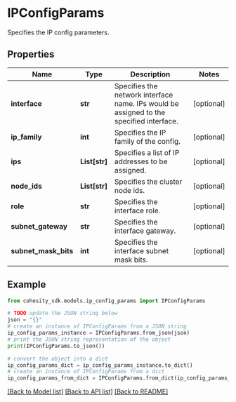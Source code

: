 # IPConfigParams

Specifies the IP config parameters.

## Properties

Name | Type | Description | Notes
------------ | ------------- | ------------- | -------------
**interface** | **str** | Specifies the network interface name. IPs would be assigned to the specified interface. | [optional] 
**ip_family** | **int** | Specifies the IP family of the config. | [optional] 
**ips** | **List[str]** | Specifies a list of IP addresses to be assigned. | [optional] 
**node_ids** | **List[str]** | Specifies the cluster node ids. | [optional] 
**role** | **str** | Specifies the interface role. | [optional] 
**subnet_gateway** | **str** | Specifies the interface gateway. | [optional] 
**subnet_mask_bits** | **int** | Specifies the interface subnet mask bits. | [optional] 

## Example

```python
from cohesity_sdk.models.ip_config_params import IPConfigParams

# TODO update the JSON string below
json = "{}"
# create an instance of IPConfigParams from a JSON string
ip_config_params_instance = IPConfigParams.from_json(json)
# print the JSON string representation of the object
print(IPConfigParams.to_json())

# convert the object into a dict
ip_config_params_dict = ip_config_params_instance.to_dict()
# create an instance of IPConfigParams from a dict
ip_config_params_from_dict = IPConfigParams.from_dict(ip_config_params_dict)
```
[[Back to Model list]](../README.md#documentation-for-models) [[Back to API list]](../README.md#documentation-for-api-endpoints) [[Back to README]](../README.md)


